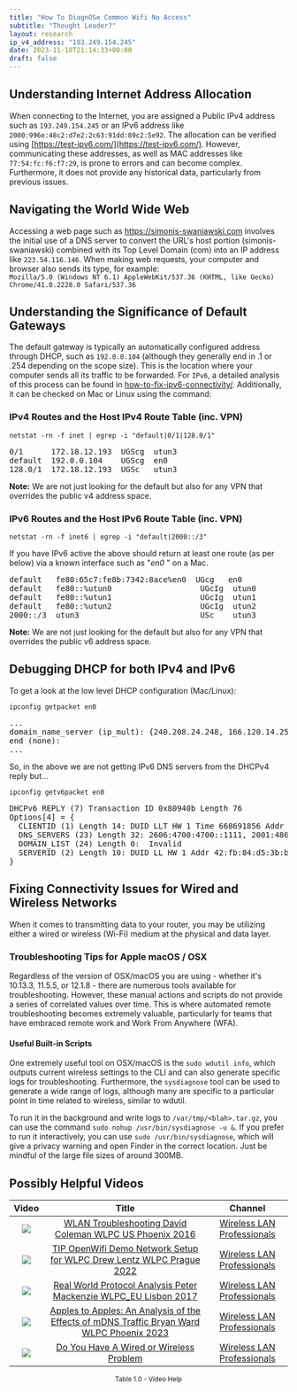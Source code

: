 ```yaml
---
title: "How To DiagnOSe Common Wifi No Access"
subtitle: "Thought Leader?"
layout: research
ip_v4_address: "193.249.154.245"
date: 2023-11-18T21:14:33+00:00
draft: false
---
```


## Understanding Internet Address Allocation

When connecting to the Internet, you are assigned a Public IPv4 address such as ```193.249.154.245``` or an IPv6 address like ```2000:996e:48c2:d7e2:2c63:91dd:89c2:5e92```. The allocation can be verified using [https://test-ipv6.com/](https://test-ipv6.com/). However, communicating these addresses, as well as MAC addresses like ```77:54:fc:f6:f7:29```, is prone to errors and can become complex. Furthermore, it does not provide any historical data, particularly from previous issues.
## Navigating the World Wide Web

Accessing a web page such as https://simonis-swaniawski.com involves the initial use of a DNS server to convert the URL's host portion (simonis-swaniawski) combined with its Top Level Domain (com) into an IP address like ```223.54.116.146```. When making web requests, your computer and browser also sends its type, for example: <br>```Mozilla/5.0 (Windows NT 6.1) AppleWebKit/537.36 (KHTML, like Gecko) Chrome/41.0.2228.0 Safari/537.36```
## Understanding the Significance of Default Gateways

The default gateway is typically an automatically configured address through DHCP, such as ```192.0.0.104``` (although they generally end in .1 or .254 depending on the scope size). This is the location where your computer sends all its traffic to be forwarded. For ```IPv6```, a detailed analysis of this process can be found in [how-to-fix-ipv6-connectivity/](/blog/how-to-fix-ipv6-connectivity/). Additionally, it can be checked on Mac or Linux using the command: <br>
### IPv4 Routes and the Host IPv4 Route Table (inc. VPN)
```netstat -rn -f inet | egrep -i "default|0/1|128.0/1"```

<pre>
0/1      172.18.12.193  UGScg  utun3
default  192.0.0.104    UGScg  en0
128.0/1  172.18.12.193  UGSc   utun3</pre>

**Note:** We are not just looking for the default but also for any VPN that overrides the public v4 address space.

### IPv6 Routes and the Host IPv6 Route Table (inc. VPN)
```netstat -rn -f inet6 | egrep -i "default|2000::/3"```

If you have IPv6 active the above should return at least one route (as per below) via a known interface such as "_en0_ " on a Mac. 

<pre>
default   fe80:65c7:fe8b:7342:8ace%en0  UGcg   en0
default   fe80::%utun0                   UGcIg  utun0
default   fe80::%utun1                   UGcIg  utun1
default   fe80::%utun2                   UGcIg  utun2
2000::/3  utun3                          USc    utun3</pre>

**Note:** We are not just looking for the default but also for any VPN that overrides the public v6 address space.
<br>

## Debugging DHCP for both IPv4 and IPv6

To get a look at the low level DHCP configuration (Mac/Linux): 

```ipconfig getpacket en0```

<pre>
...
domain_name_server (ip_mult): {240.208.24.248, 166.120.14.251}
end (none):
...</pre>

So, in the above we are not getting IPv6 DNS servers from the DHCPv4 reply but...

```ipconfig getv6packet en0```

<pre>
DHCPv6 REPLY (7) Transaction ID 0x80940b Length 76
Options[4] = {
  CLIENTID (1) Length 14: DUID LLT HW 1 Time 668691856 Addr 77:54:fc:f6:f7:29
  DNS_SERVERS (23) Length 32: 2606:4700:4700::1111, 2001:4860:4860::8844
  DOMAIN_LIST (24) Length 0:  Invalid
  SERVERID (2) Length 10: DUID LL HW 1 Addr 42:fb:84:d5:3b:b1
}</pre>




## Fixing Connectivity Issues for Wired and Wireless Networks
When it comes to transmitting data to your router, you may be utilizing either a wired or wireless (Wi-Fi) medium at the physical and data layer.
### Troubleshooting Tips for Apple macOS / OSX
Regardless of the version of OSX/macOS you are using - whether it's 10.13.3, 11.5.5, or 12.1.8 - there are numerous tools available for troubleshooting. However, these manual actions and scripts do not provide a series of correlated values over time. This is where automated remote troubleshooting becomes extremely valuable, particularly for teams that have embraced remote work and Work From Anywhere (WFA).
#### Useful Built-in Scripts 
One extremely useful tool on OSX/macOS is the `sudo wdutil info`, which outputs current wireless settings to the CLI and can also generate specific logs for troubleshooting. Furthermore, the `sysdiagnose` tool can be used to generate a wide range of logs, although many are specific to a particular point in time related to wireless, similar to wdutil.

To run it in the background and write logs to `/var/tmp/<blah>.tar.gz`, you can use the command `sudo nohup /usr/bin/sysdiagnose -u &`. If you prefer to run it interactively, you can use `sudo /usr/bin/sysdiagnose`, which will give a privacy warning and open Finder in the correct location. Just be mindful of the large file sizes of around 300MB.
## Possibly Helpful Videos

<link href="/plugins/lity/css/lity.min.css" rel="stylesheet">
<script src="/plugins/lity/js/lity.min.js"></script>
<div class="table1-start"></div>

|Video | Title | Channel |
| :---: | :---: | :---: |
|<a href="https://www.youtube.com/watch?v=5nvwM3bDvbY" data-lity><img src="https://i.ytimg.com/vi/5nvwM3bDvbY/default.jpg" class="img-fluid"></a>|<a href="https://www.youtube.com/watch?v=5nvwM3bDvbY" data-lity>WLAN Troubleshooting   David Coleman   WLPC US Phoenix 2016</a>|<a target="_blank" href="https://www.youtube.com/channel/UCIzBSS46vcqhwmBZ7ZpY-yg" >Wireless LAN Professionals</a>|
|<a href="https://www.youtube.com/watch?v=IDWliQnBNYM" data-lity><img src="https://i.ytimg.com/vi/IDWliQnBNYM/default.jpg" class="img-fluid"></a>|<a href="https://www.youtube.com/watch?v=IDWliQnBNYM" data-lity>TIP OpenWifi Demo Network Setup for WLPC   Drew Lentz   WLPC Prague 2022</a>|<a target="_blank" href="https://www.youtube.com/channel/UCIzBSS46vcqhwmBZ7ZpY-yg" >Wireless LAN Professionals</a>|
|<a href="https://www.youtube.com/watch?v=npVezI4l7tA" data-lity><img src="https://i.ytimg.com/vi/npVezI4l7tA/default.jpg" class="img-fluid"></a>|<a href="https://www.youtube.com/watch?v=npVezI4l7tA" data-lity>Real World Protocol Analysis   Peter Mackenzie   WLPC_EU Lisbon 2017</a>|<a target="_blank" href="https://www.youtube.com/channel/UCIzBSS46vcqhwmBZ7ZpY-yg" >Wireless LAN Professionals</a>|
|<a href="https://www.youtube.com/watch?v=miRV8qDOKBE" data-lity><img src="https://i.ytimg.com/vi/miRV8qDOKBE/default.jpg" class="img-fluid"></a>|<a href="https://www.youtube.com/watch?v=miRV8qDOKBE" data-lity>Apples to Apples: An Analysis of the Effects of mDNS Traffic   Bryan Ward   WLPC Phoenix 2023</a>|<a target="_blank" href="https://www.youtube.com/channel/UCIzBSS46vcqhwmBZ7ZpY-yg" >Wireless LAN Professionals</a>|
|<a href="https://www.youtube.com/watch?v=AJ29knJ5Rsk" data-lity><img src="https://i.ytimg.com/vi/AJ29knJ5Rsk/default.jpg" class="img-fluid"></a>|<a href="https://www.youtube.com/watch?v=AJ29knJ5Rsk" data-lity>Do You Have A Wired or Wireless Problem</a>|<a target="_blank" href="https://www.youtube.com/channel/UCIzBSS46vcqhwmBZ7ZpY-yg" >Wireless LAN Professionals</a>|

<center><small>Table 1.0 - Video Help</small></center>
 <br>
<div class="table1-end"></div>
<script type="text/javascript">
(function() {
    $('div.table1-start').nextUntil('div.table1-end', 'table').addClass('table thead-dark table-striped table-responsive rounded').attr('id', 't1');
    $('#t1').find('thead').addClass('thead-dark');
})();
</script>
